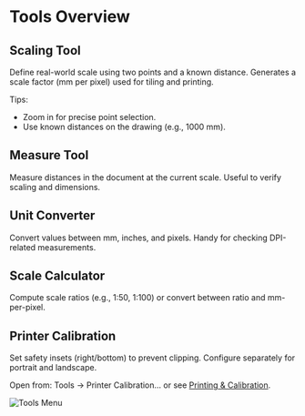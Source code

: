 # Tools Overview

## Scaling Tool
Define real-world scale using two points and a known distance. Generates a scale factor (mm per pixel) used for tiling and printing.

Tips:
- Zoom in for precise point selection.
- Use known distances on the drawing (e.g., 1000 mm).

## Measure Tool
Measure distances in the document at the current scale. Useful to verify scaling and dimensions.

## Unit Converter
Convert values between mm, inches, and pixels. Handy for checking DPI-related measurements.

## Scale Calculator
Compute scale ratios (e.g., 1:50, 1:100) or convert between ratio and mm-per-pixel.

## Printer Calibration
Set safety insets (right/bottom) to prevent clipping. Configure separately for portrait and landscape.

Open from: Tools → Printer Calibration… or see [Printing & Calibration](printing_and_calibration.md).

![Tools Menu](../docs/images/16-tools-menu.png)
